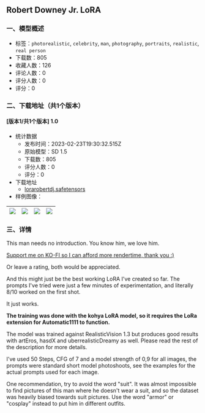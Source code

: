 ## Robert Downey Jr. LoRA
### 一、模型概述

- 标签：`photorealistic`, `celebrity`, `man`, `photography`, `portraits`, `realistic`, `real person`
- 下载数：805
- 收藏人数：126
- 评论人数：0
- 评分人数：0
- 评分：0

### 二、下载地址（共1个版本）

#### [版本1/共1个版本] 1.0

- 统计数据
  - 发布时间：2023-02-23T19:30:32.515Z
  - 原始模型：SD 1.5
  - 下载数：805
  - 评分人数：0
  - 评分：0
- 下载地址
  - [lorarobertdj.safetensors](https://civitai.com/api/download/models/13560)
- 样例图像：

| <img src="https://image.civitai.com/xG1nkqKTMzGDvpLrqFT7WA/645cdd41-d0b2-46a2-1f47-f412fcf6e700/width=450/131156.jpeg" /> | <img src="https://image.civitai.com/xG1nkqKTMzGDvpLrqFT7WA/2f8ed9dd-4c11-4042-af2c-34fbeca3a500/width=450/131153.jpeg" /> | <img src="https://image.civitai.com/xG1nkqKTMzGDvpLrqFT7WA/8ccb76aa-fb7b-4144-ab3b-478fae98e500/width=450/131157.jpeg" /> | <img src="https://image.civitai.com/xG1nkqKTMzGDvpLrqFT7WA/997321c8-a800-4c8a-a434-360427d03600/width=450/131155.jpeg" /> |
| ---- | ---- | ---- | ---- |


### 三、详情
<p>This man needs no introduction. You know him, we love him.</p><p><a target="_blank" rel="ugc" href="https://ko-fi.com/aeonprime">Support me on KO-FI so I can afford more rendertime, thank you :)</a></p><p>Or leave a rating, both would be appreciated.</p><p>And this might just be the best working LoRA I've created so far. The prompts I've tried were just a few minutes of experimentation, and literally 8/10 worked on the first shot.</p><p>It just works.</p><p><strong>The training was done with the kohya LoRA model, so it requires the LoRa extension for Automatic1111 to function.</strong></p><p>The model was trained against RealisticVision 1.3 but produces good results with artEros, hasdX and uberrealisticDreamy as well. Please read the rest of the description for more details.</p><p></p><p>I've used 50 Steps, CFG of 7 and a model strength of 0,9 for all images, the prompts were standard short model photoshoots, see the examples for the actual prompts used for each image.</p><p>One recommendation, try to avoid the word "suit". It was almost impossible to find pictures of this man where he doesn't wear a suit, and so the dataset was heavily biased towards suit pictures. Use the word "armor" or "cosplay" instead to put him in different outfits.</p><p></p>